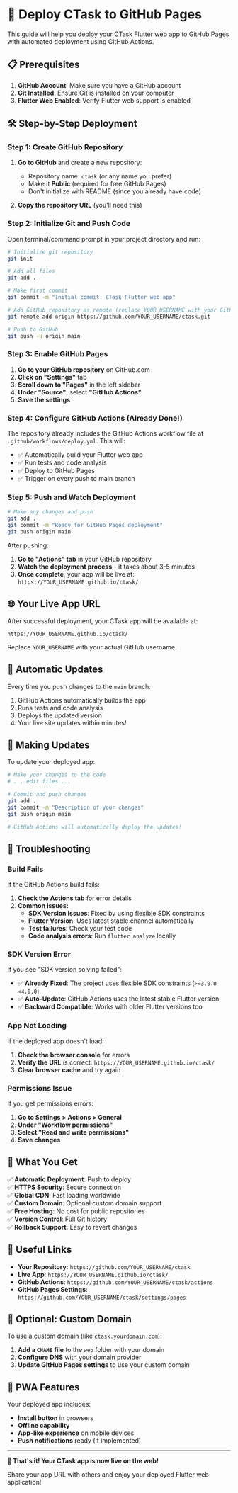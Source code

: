 # 🚀 Deploy CTask to GitHub Pages

This guide will help you deploy your CTask Flutter web app to GitHub Pages with automated deployment using GitHub Actions.

## 📋 Prerequisites

1. **GitHub Account**: Make sure you have a GitHub account
2. **Git Installed**: Ensure Git is installed on your computer
3. **Flutter Web Enabled**: Verify Flutter web support is enabled

## 🛠️ Step-by-Step Deployment

### Step 1: Create GitHub Repository

1. **Go to GitHub** and create a new repository:
   - Repository name: `ctask` (or any name you prefer)
   - Make it **Public** (required for free GitHub Pages)
   - Don't initialize with README (since you already have code)

2. **Copy the repository URL** (you'll need this)

### Step 2: Initialize Git and Push Code

Open terminal/command prompt in your project directory and run:

```bash
# Initialize git repository
git init

# Add all files
git add .

# Make first commit
git commit -m "Initial commit: CTask Flutter web app"

# Add GitHub repository as remote (replace YOUR_USERNAME with your GitHub username)
git remote add origin https://github.com/YOUR_USERNAME/ctask.git

# Push to GitHub
git push -u origin main
```

### Step 3: Enable GitHub Pages

1. **Go to your GitHub repository** on GitHub.com
2. **Click on "Settings"** tab
3. **Scroll down to "Pages"** in the left sidebar
4. **Under "Source"**, select **"GitHub Actions"**
5. **Save the settings**

### Step 4: Configure GitHub Actions (Already Done!)

The repository already includes the GitHub Actions workflow file at `.github/workflows/deploy.yml`. This will:
- ✅ Automatically build your Flutter web app
- ✅ Run tests and code analysis
- ✅ Deploy to GitHub Pages
- ✅ Trigger on every push to main branch

### Step 5: Push and Watch Deployment

```bash
# Make any changes and push
git add .
git commit -m "Ready for GitHub Pages deployment"
git push origin main
```

After pushing:
1. **Go to "Actions" tab** in your GitHub repository
2. **Watch the deployment process** - it takes about 3-5 minutes
3. **Once complete**, your app will be live at: `https://YOUR_USERNAME.github.io/ctask/`

## 🌐 Your Live App URL

After successful deployment, your CTask app will be available at:
```
https://YOUR_USERNAME.github.io/ctask/
```

Replace `YOUR_USERNAME` with your actual GitHub username.

## 🔧 Automatic Updates

Every time you push changes to the `main` branch:
1. GitHub Actions automatically builds the app
2. Runs tests and code analysis
3. Deploys the updated version
4. Your live site updates within minutes!

## 📝 Making Updates

To update your deployed app:

```bash
# Make your changes to the code
# ... edit files ...

# Commit and push changes
git add .
git commit -m "Description of your changes"
git push origin main

# GitHub Actions will automatically deploy the updates!
```

## 🚨 Troubleshooting

### Build Fails
If the GitHub Actions build fails:

1. **Check the Actions tab** for error details
2. **Common issues:**
   - **SDK Version Issues**: Fixed by using flexible SDK constraints
   - **Flutter Version**: Uses latest stable channel automatically
   - **Test failures**: Check your test code
   - **Code analysis errors**: Run `flutter analyze` locally

### SDK Version Error
If you see "SDK version solving failed":
- ✅ **Already Fixed**: The project uses flexible SDK constraints (`>=3.0.0 <4.0.0`)
- ✅ **Auto-Update**: GitHub Actions uses the latest stable Flutter version
- ✅ **Backward Compatible**: Works with older Flutter versions too

### App Not Loading
If the deployed app doesn't load:

1. **Check the browser console** for errors
2. **Verify the URL** is correct: `https://YOUR_USERNAME.github.io/ctask/`
3. **Clear browser cache** and try again

### Permissions Issue
If you get permissions errors:

1. **Go to Settings > Actions > General**
2. **Under "Workflow permissions"**
3. **Select "Read and write permissions"**
4. **Save changes**

## 🎯 What You Get

✅ **Automatic Deployment**: Push to deploy  
✅ **HTTPS Security**: Secure connection  
✅ **Global CDN**: Fast loading worldwide  
✅ **Custom Domain**: Optional custom domain support  
✅ **Free Hosting**: No cost for public repositories  
✅ **Version Control**: Full Git history  
✅ **Rollback Support**: Easy to revert changes  

## 🔗 Useful Links

- **Your Repository**: `https://github.com/YOUR_USERNAME/ctask`
- **Live App**: `https://YOUR_USERNAME.github.io/ctask/`
- **GitHub Actions**: `https://github.com/YOUR_USERNAME/ctask/actions`
- **GitHub Pages Settings**: `https://github.com/YOUR_USERNAME/ctask/settings/pages`

## 🌟 Optional: Custom Domain

To use a custom domain (like `ctask.yourdomain.com`):

1. **Add a `CNAME` file** to the `web` folder with your domain
2. **Configure DNS** with your domain provider
3. **Update GitHub Pages settings** to use your custom domain

## 📱 PWA Features

Your deployed app includes:
- **Install button** in browsers
- **Offline capability**
- **App-like experience** on mobile devices
- **Push notifications** ready (if implemented)

---

**🎉 That's it! Your CTask app is now live on the web!**

Share your app URL with others and enjoy your deployed Flutter web application!